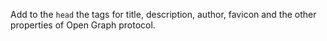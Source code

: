 
Add to the `head` the tags for title, description, author, favicon and the other properties of Open Graph protocol. 